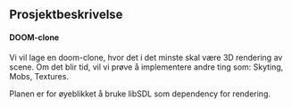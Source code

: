 ## Prosjektbeskrivelse

#### DOOM-clone

Vi vil lage en doom-clone, hvor det i det minste skal være 3D rendering av scene. 
Om det blir tid, vil vi prøve å implementere andre ting som: Skyting, Mobs, Textures.

Planen er for øyeblikket å bruke libSDL som dependency for rendering.
